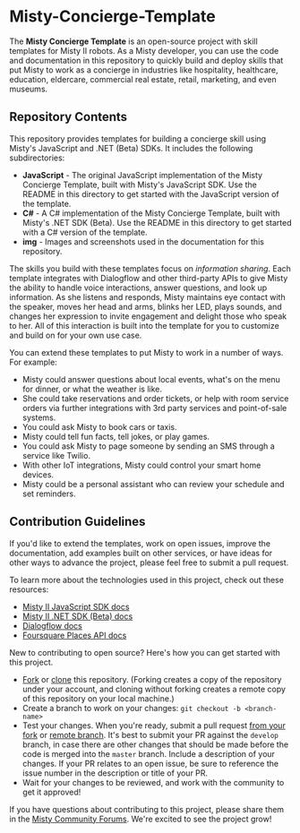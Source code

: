 # Misty-Concierge-Template

The **Misty Concierge Template** is an open-source project with skill templates for Misty II robots. As a Misty developer, you can use the code and documentation in this repository to quickly build and deploy skills that put Misty to work as a concierge in industries like hospitality, healthcare, education, eldercare, commercial real estate, retail, marketing, and even museums.

## Repository Contents

This repository provides templates for building a concierge skill using Misty's JavaScript and .NET (Beta) SDKs. It includes the following subdirectories:

* **JavaScript** - The original JavaScript implementation of the Misty Concierge Template, built with Misty's JavaScript SDK. Use the README in this directory to get started with the JavaScript version of the template.
* **C#** - A C# implementation of the Misty Concierge Template, built with Misty's .NET SDK (Beta). Use the README in this directory to get started with a C# version of the template.
* **img** - Images and screenshots used in the documentation for this repository.

The skills you build with these templates focus on *information sharing*. Each template integrates with Dialogflow and other third-party APIs to give Misty the ability to handle voice interactions, answer questions, and look up information. As she listens and responds, Misty maintains eye contact with the speaker, moves her head and arms, blinks her LED, plays sounds, and changes her expression to invite engagement and delight those who speak to her. All of this interaction is built into the template for you to customize and build on for your own use case. 

You can extend these templates to put Misty to work in a number of ways. For example:

* Misty could answer questions about local events, what's on the menu for dinner, or what the weather is like.
* She could take reservations and order tickets, or help with room service orders via further integrations with 3rd party services and point-of-sale systems.
* You could ask Misty to book cars or taxis.
* Misty could tell fun facts, tell jokes, or play games.
* You could ask Misty to page someone by sending an SMS through a service like Twilio.
* With other IoT integrations, Misty could control your smart home devices.
* Misty could be a personal assistant who can review your schedule and set reminders.

## Contribution Guidelines

If you'd like to extend the templates, work on open issues, improve the documentation, add examples built on other services, or have ideas for other ways to advance the project, please feel free to submit a pull request.

To learn more about the technologies used in this project, check out these resources:

* [Misty II JavaScript SDK docs](https://docs.mistyrobotics.com/misty-ii/javascript-sdk/javascript-skill-architecture/)
* [Misty II .NET SDK (Beta) docs](https://docs.mistyrobotics.com/misty-ii/net-sdk/overview)
* [Dialogflow docs](https://cloud.google.com/dialogflow/docs/)
* [Foursquare Places API docs](https://developer.foursquare.com/docs/api)

New to contributing to open source? Here's how you can get started with this project.

* [Fork](https://guides.github.com/activities/forking/) or [clone](https://help.github.com/en/github/creating-cloning-and-archiving-repositories/cloning-a-repository) this repository. (Forking creates a copy of the repository under your account, and cloning without forking creates a remote copy of this repository on your local machine.)
* Create a branch to work on your changes: `git checkout -b <branch-name>`
* Test your changes. When you're ready, submit a pull request [from your fork](https://help.github.com/en/github/collaborating-with-issues-and-pull-requests/creating-a-pull-request-from-a-fork) or [remote branch](https://help.github.com/en/github/collaborating-with-issues-and-pull-requests/creating-a-pull-request). It's best to submit your PR against the `develop` branch, in case there are other changes that should be made before the code is merged into the `master` branch. Include a description of your changes. If your PR relates to an open issue, be sure to reference the issue number in the description or title of your PR.
* Wait for your changes to be reviewed, and work with the community to get it approved!

If you have questions about contributing to this project, please share them in the [Misty Community Forums](https://community.mistyrobotics.com/t/misty-application-template-misty-concierge-template/2414). We're excited to see the project grow!
